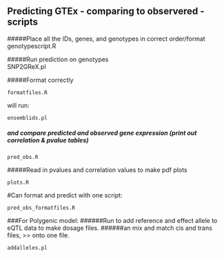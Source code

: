 ## Predicting GTEx - comparing to observered - scripts
#####Place all the IDs, genes, and genotypes in correct order/format
    genotypescript.R

#####Run prediction on genotypes    
    SNP2GReX.pl


#####Format correctly 

    formatfiles.R
will run:

    ensemblids.pl

##### and compare predicted and observed gene expression (print out correlation & pvalue tables)

    pred_obs.R

#####Read in pvalues and correlation values to make pdf plots

    plots.R 




#Can format and predict with one script: 

    pred_obs_formatfiles.R
    
###For Polygenic model:
######Run to add reference and effect allele to eQTL data to make dosage files.
######an mix and match cis and trans files, >> onto one file.

    addalleles.pl
    
